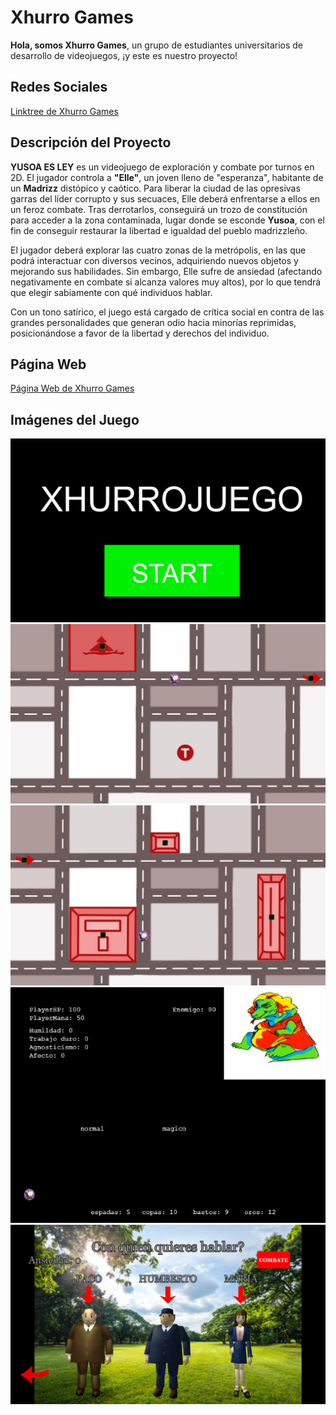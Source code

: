 # Xhurro Games

**Hola, somos Xhurro Games**, un grupo de estudiantes universitarios de desarrollo de videojuegos, ¡y este es nuestro proyecto!

## Redes Sociales
[Linktree de Xhurro Games](https://linktr.ee/xhurrogames)

## Descripción del Proyecto

**YUSOA ES LEY** es un videojuego de exploración y combate por turnos en 2D. El jugador controla a **"Elle"**, un joven lleno de "esperanza", habitante de un **Madrizz** distópico y caótico. Para liberar la ciudad de las opresivas garras del líder corrupto y sus secuaces, Elle deberá enfrentarse a ellos en un feroz combate. Tras derrotarlos, conseguirá un trozo de constitución para acceder a la zona contaminada, lugar donde se esconde **Yusoa**, con el fin de conseguir restaurar la libertad e igualdad del pueblo madrizzleño.

El jugador deberá explorar las cuatro zonas de la metrópolis, en las que podrá interactuar con diversos vecinos, adquiriendo nuevos objetos y mejorando sus habilidades. Sin embargo, Elle sufre de ansiedad (afectando negativamente en combate si alcanza valores muy altos), por lo que tendrá que elegir sabiamente con qué individuos hablar.

Con un tono satírico, el juego está cargado de crítica social en contra de las grandes personalidades que generan odio hacia minorías reprimidas, posicionándose a favor de la libertad y derechos del individuo.

## Página Web
[Página Web de Xhurro Games](https://thatcreep2089.github.io/XhurroGames/)

## Imágenes del Juego
![Boceto Menu Principal](assets/capturas/mainMenu.jpg)  
![Elle explorando la ciudad](assets/capturas/zona1.jpg)  
![Elle explorando la ciudad](assets/capturas/zona2.jpg)  
![En combate](assets/capturas/combate.jpg)  
![Elige con quien hablar](assets/capturas/localizacion.jpg)  
